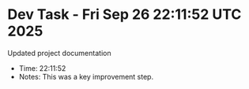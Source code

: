 # Dev Task - Fri Sep 26 22:11:52 UTC 2025
Updated project documentation
- Time: 22:11:52
- Notes: This was a key improvement step.
